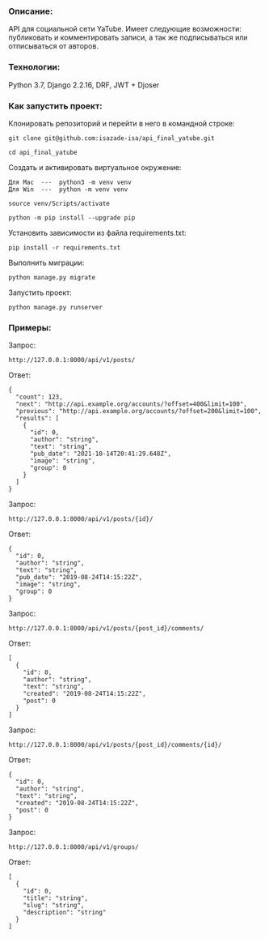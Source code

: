 ### Описание:

API для социальной сети YaTube. Имеет следующие возможности: публиковать и комментировать записи, а так же подписываться или отписываться от авторов.

### Технологии:

Python 3.7, Django 2.2.16, DRF, JWT + Djoser

### Как запустить проект:

Клонировать репозиторий и перейти в него в командной строке:

```
git clone git@github.com:isazade-isa/api_final_yatube.git
```

```
cd api_final_yatube
```

Cоздать и активировать виртуальное окружение:

```
Для Mac  ---  python3 -m venv venv
Для Win  ---  python -m venv venv
```

```
source venv/Scripts/activate
```

```
python -m pip install --upgrade pip
```

Установить зависимости из файла requirements.txt:

```
pip install -r requirements.txt
```

Выполнить миграции:

```
python manage.py migrate
```

Запустить проект:

```
python manage.py runserver
```

### Примеры:

Запрос:

```
http://127.0.0.1:8000/api/v1/posts/
```

Ответ:

```
{
  "count": 123,
  "next": "http://api.example.org/accounts/?offset=400&limit=100",
  "previous": "http://api.example.org/accounts/?offset=200&limit=100",
  "results": [
    {
      "id": 0,
      "author": "string",
      "text": "string",
      "pub_date": "2021-10-14T20:41:29.648Z",
      "image": "string",
      "group": 0
    }
  ]
}
```

Запрос:

```
http://127.0.0.1:8000/api/v1/posts/{id}/
```

Ответ:

```
{
  "id": 0,
  "author": "string",
  "text": "string",
  "pub_date": "2019-08-24T14:15:22Z",
  "image": "string",
  "group": 0
}
```

Запрос:

```
http://127.0.0.1:8000/api/v1/posts/{post_id}/comments/
```

Ответ:

```
[
  {
    "id": 0,
    "author": "string",
    "text": "string",
    "created": "2019-08-24T14:15:22Z",
    "post": 0
  }
]
```

Запрос:

```
http://127.0.0.1:8000/api/v1/posts/{post_id}/comments/{id}/
```

Ответ:

```
{
  "id": 0,
  "author": "string",
  "text": "string",
  "created": "2019-08-24T14:15:22Z",
  "post": 0
}
```

Запрос:

```
http://127.0.0.1:8000/api/v1/groups/
```

Ответ:

```
[
  {
    "id": 0,
    "title": "string",
    "slug": "string",
    "description": "string"
  }
]
```
